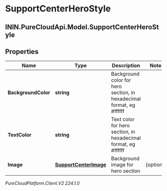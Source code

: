 # SupportCenterHeroStyle

## ININ.PureCloudApi.Model.SupportCenterHeroStyle

## Properties

|Name | Type | Description | Notes|
|------------ | ------------- | ------------- | -------------|
| **BackgroundColor** | **string** | Background color for hero section, in hexadecimal format, eg #ffffff | |
| **TextColor** | **string** | Text color for hero section, in hexadecimal format, eg #ffffff | |
| **Image** | [**SupportCenterImage**](SupportCenterImage) | Background image for hero section | [optional] |



_PureCloudPlatform.Client.V2 224.1.0_

